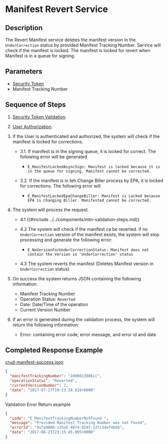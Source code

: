 # Manifest Revert Service

## Description

The Revert Manifest service deletes the manifest version in the `UnderCorrection` status by provided Manifest Tracking
Number. Service will check if the manifest is locked. The manifest is locked for revert when Manifest is in a queue for
signing.

## Parameters

- [Security Token](../authentication.md#security-tokens)
- Manifest Tracking Number

## Sequence of Steps

1. [Security Token Validation](../authentication.md#security-token-validation).
2. [User Authorization](../authentication.md#user-authorization).
3. If the User is authenticated and authorized, the system will check if the manifest is locked for corrections.

   - 3.1. If manifest is in the signing queue, it is locked for correct. The following error will be generated

     - `E_ManifestLockedAsyncSign: Manifest is locked because it is in the queue for signing. Manifest cannot be corrected.`

   - 3.2. If the manifest is in teh Change Biller process by EPA, it is locked for corrections. The following error
     will

     - `E_ManifestLockedEpaChangeBiller: Manifest is Locked because EPA is Changing Biller. Manifested cannot be corrected.`

4. The system will process the request.

   - 4.1 {{#include ../../components/mtn-validation-steps.md}}

   - 4.2 The system will check if the manifest ca be reverted. if no `UnderCorrection` version of the manifest exists,
     the system will stop processing and generate the following error:

     - `E_NoVersionForUnderCorrectionStatus: Manifest does not contain the Version in 'UnderCorrection' status`

   - 4.3 The system reverts the manifest (Deletes Manifest version in `UnderCorrection` status)

5. On success the system returns JSON containing the following information:

   - Manifest Tracking Number
   - Operation Status: `Reverted`
   - Date: Date/Time of the operation
   - Current Version Number

6. If an error is generated during the validation process, the system will return the following information:
   - Error: containing error code, error message, and error id and date

## Completed Response Example

[crud-manifest-success.json](https://github.com/USEPA/e-manifest/blob/master/Services-Information/Schema/crud-emanifest-success.json)

```json
{
  "manifestTrackingNumber": "100001380ELC",
  "operationStatus": "Reverted",
  "currentVersionNumber": 2,
  "date": "2017-07-27T19:13:28.628+0000"
}
```

Validation Error Return example

```json
{
  "code": "E_ManifestTrackingNumberNotFound ",
  "message": "Provided Manifest Tracking Number was not Found",
  "errorId": "9v7a9808-s35a5-4874-928f-12fc3def4b56",
  "date": "2017-06-23T23:15:45.095+0000"
}
```
